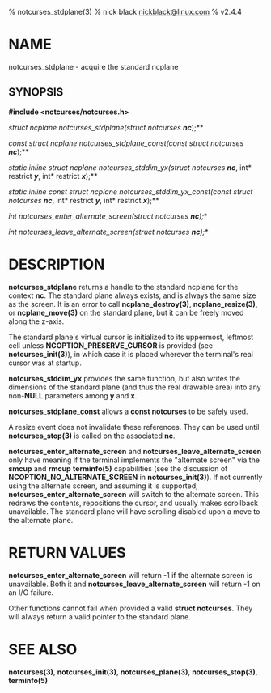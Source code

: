 % notcurses_stdplane(3)
% nick black <nickblack@linux.com>
% v2.4.4

# NAME

notcurses_stdplane - acquire the standard ncplane

## SYNOPSIS

**#include <notcurses/notcurses.h>**

**struct ncplane* notcurses_stdplane(struct notcurses* ***nc***);**

**const struct ncplane* notcurses_stdplane_const(const struct notcurses* ***nc***);**

**static inline struct ncplane* notcurses_stddim_yx(struct notcurses* ***nc***, int* restrict ***y***, int* restrict ***x***);**

**static inline const struct ncplane* notcurses_stddim_yx_const(const struct notcurses* ***nc***, int* restrict ***y***, int* restrict ***x***);**

**int notcurses_enter_alternate_screen(struct notcurses* ***nc***);**

**int notcurses_leave_alternate_screen(struct notcurses* ***nc***);**

# DESCRIPTION

**notcurses_stdplane** returns a handle to the standard ncplane for the context
**nc**. The standard plane always exists, and is always the same size as the
screen. It is an error to call **ncplane_destroy(3)**, **ncplane_resize(3)**,
or **ncplane_move(3)** on the standard plane, but it can be freely moved
along the z-axis.

The standard plane's virtual cursor is initialized to its uppermost, leftmost
cell unless **NCOPTION_PRESERVE_CURSOR** is provided (see
**notcurses_init(3)**), in which case it is placed wherever the terminal's
real cursor was at startup.

**notcurses_stddim_yx** provides the same function, but also writes the
dimensions of the standard plane (and thus the real drawable area) into any
non-**NULL** parameters among **y** and **x**.

**notcurses_stdplane_const** allows a **const notcurses** to be safely used.

A resize event does not invalidate these references. They can be used until
**notcurses_stop(3)** is called on the associated **nc**.

**notcurses_enter_alternate_screen** and **notcurses_leave_alternate_screen**
only have meaning if the terminal implements the "alternate screen" via the
**smcup** and **rmcup** **terminfo(5)** capabilities (see the discussion of
**NCOPTION_NO_ALTERNATE_SCREEN** in **notcurses_init(3)**). If not currently
using the alternate screen, and assuming it is supported,
**notcurses_enter_alternate_screen** will switch to the alternate screen. This
redraws the contents, repositions the cursor, and usually makes scrollback
unavailable. The standard plane will have scrolling disabled upon a move to
the alternate plane.

# RETURN VALUES

**notcurses_enter_alternate_screen** will return -1 if the alternate screen
is unavailable. Both it and **notcurses_leave_alternate_screen** will return
-1 on an I/O failure.

Other functions cannot fail when provided a valid **struct notcurses**. They
will always return a valid pointer to the standard plane.

# SEE ALSO

**notcurses(3)**,
**notcurses_init(3)**,
**notcurses_plane(3)**,
**notcurses_stop(3)**,
**terminfo(5)**
